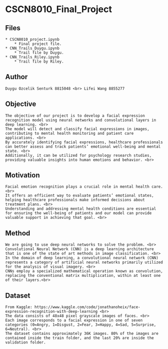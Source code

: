 # CSCN8010_Final_Project

## Files

    * CSCN8010_project.ipynb
        * Final project file.
    * CNN_Trails_Duygu.ipynb
        * Trail file by Duygu.
    * CNN_Trails_Riley.ipynb
        * Trail file by Riley.
## Author
    Duygu Ozcelik Senturk 8815048 <br> Lifei Wang 8855277

## Objective 
    The objective of our project is to develop a facial expression recognition model using neural networks and convolutional layers in deep learning. <br>
    The model will detect and classify facial expressions in images, contributing to mental health monitoring and patient care applications. <br>
    By accurately identifying facial expressions, healthcare professionals can better assess and track patients’ emotional well-being and mental state. <br>
    Additionally, it can be utilized for psychology research studies, providing valuable insights into human emotions and behavior. <br>

## Motivation 
    Facial emotion recognition plays a crucial role in mental health care. <br>
    It offers an efficient way to evaluate patients’ emotional states, helping healthcare professionals make informed decisions about treatment plans. <br>
    Understanding and addressing mental health conditions are essential for ensuring the well-being of patients and our model can provide valuable support in achieving that goal. <br>

## Method 
    We are going to use deep neural networks to solve the problem. <br>
    Convolutional Neural Network (CNN) is a deep learning architecture that is one of the state of art methods in image classification. <br>
    In the domain of deep learning, a convolutional neural network (CNN) represents a category of artificial neural networks primarily utilized for the analysis of visual imagery. <br>
    CNNs employ a specialized mathematical operation known as convolution, replacing the conventional matrix multiplication, within at least one of their layers.<br>

## Dataset 
    From Kaggle: https://www.kaggle.com/code/jonathanoheix/face-expression-recognition-with-deep-learning <br>
    The data consists of 48x48 pixel grayscale images of faces. <br>
    Each image corresponds to a facial expression in one of seven categories (0=Angry, 1=Disgust, 2=Fear, 3=Happy, 4=Sad, 5=Surprise, 6=Neutral). <br>
    The dataset contains approximately 36K images. 80% of the images are contained inside the train folder, and the last 20% are inside the validation folder.
